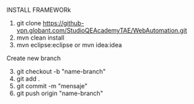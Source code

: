 INSTALL FRAMEWORk

1. git clone https://github-vpn.globant.com/StudioQEAcademyTAE/WebAutomation.git
2. mvn clean install
3. mvn eclipse:eclipse or mvn idea:idea

Create new branch

3. git checkout -b "name-branch"
4. git add .
5. git commit -m "mensaje"
6. git push origin "name-branch"
